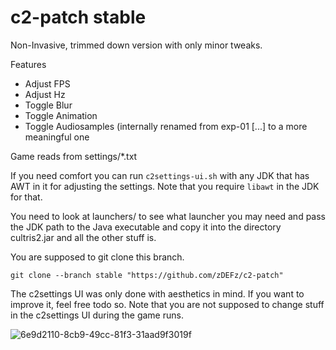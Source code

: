 # c2-patch stable

Non-Invasive, trimmed down version with only minor tweaks. 

Features
- Adjust FPS
- Adjust Hz
- Toggle Blur
- Toggle Animation
- Toggle Audiosamples (internally renamed from exp-01 [...] to a more meaningful one

Game reads from settings/*.txt

If you need comfort you can run `c2settings-ui.sh` with any JDK that has AWT in it for adjusting the settings. Note that you require `libawt` in the JDK for that.

You need to look at launchers/ to see what launcher you may need and pass the JDK path to the Java executable and copy it into the directory cultris2.jar and all the other stuff is.

You are supposed to git clone this branch.

`git clone --branch stable "https://github.com/zDEFz/c2-patch"`

The c2settings UI was only done with aesthetics in mind. If you want to improve it, feel free todo so.
Note that you are not supposed to change stuff in the c2settings UI during the game runs. 

![6e9d2110-8cb9-49cc-81f3-31aad9f3019f](https://github.com/zDEFz/c2-patch/assets/24463722/8ee34edc-7941-4401-ad95-cc4647f2973d)
